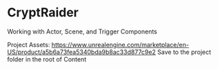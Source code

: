 # CryptRaider
Working with Actor, Scene, and Trigger Components

Project Assets:
https://www.unrealengine.com/marketplace/en-US/product/a5b6a73fea5340bda9b8ac33d877c9e2
Save to the project folder in the root of Content
